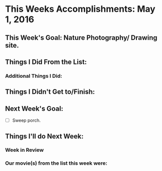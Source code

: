 # This Weeks Accomplishments: May 1, 2016

## This Week's Goal: Nature Photography/ Drawing site.

## Things I Did From the List:

### Additional Things I Did:

## Things I Didn't Get to/Finish:

## Next Week's Goal:

- [ ] Sweep porch.

## Things I'll do Next Week:

### Week in Review

### Our movie(s) from the list this week were:
